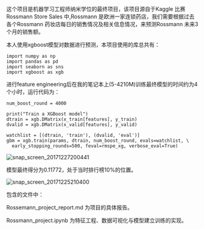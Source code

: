 这个项目是机器学习工程师纳米学位的最终项目，该项目源自于Kaggle 比赛Rossmann Store Sales 中,Rossmann 是欧洲一家连锁药店，我们需要根据过去各个Rossmann 药妆店每日的销售情况及相关信息情况，来预测Rossmann 未来3个月的销售额。  

本人使用xgboost模型对数据进行预测，本项目使用的库总共有：

```
import numpy as np
import pandas as pd
import seaborn as sns
import xgboost as xgb
```

进行feature engineering后在我的笔记本上(5-4210M)训练最终模型的时间约为4个小时，运行代码为：

```
num_boost_round = 4000

print("Train a XGBoost model")
dtrain = xgb.DMatrix(x_train[features], y_train)
dvalid = xgb.DMatrix(x_valid[features], y_valid)

watchlist = [(dtrain, 'train'), (dvalid, 'eval')]
gbm = xgb.train(params, dtrain, num_boost_round, evals=watchlist, \
  early_stopping_rounds=500, feval=rmspe_xg, verbose_eval=True)
```

![snap_screen_20171227200441](https://github.com/dafengzai/Udacity-Machine-Learning-Engineer-Nanodegree-Project/tree/master/capstone_project/MarkdownImages/snap_screen_20171227200441.png)

模型最终得分为0.11772，处于当时排行榜10%的位置。

![snap_screen_20171225210400](https://github.com/dafengzai/Udacity-Machine-Learning-Engineer-Nanodegree-Project/tree/master/capstone_project/MarkdownImages/snap_screen_20171225210400.png)

包含的文件中：

Rossemann_project_report.md 为项目的具体报告。

Rossmann_project.ipynb 为特征工程、数据可视化与模型建立训练的实现。
